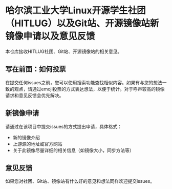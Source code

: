 # 哈尔滨工业大学Linux开源学生社团（HITLUG）以及Git站、开源镜像站新镜像申请以及意见反馈

本仓库接收HITLUG社团、Git站、开源镜像站的相关意见。

## 写在前面：如何投票
在提交任何issues之前，您可以使用搜索功能查找相似内容。如果有与您的想法一致的观点，请通过emoji投票的方式表达想法，以便于统计。对于呼声较高的镜像请求和意见反馈会优先解决。

## 新镜像申请
请通过在该项目中提交issues的方式提出申请，具体格式：
- 新的镜像介绍
- 上游源的地址或官方网站
- 关于此镜像尽量详细的相关信息（如镜像大小，同步方法等）

## 意见反馈
如果您对社团、Git站、镜像站有什么好的意见和想法同样欢迎提交issues。
